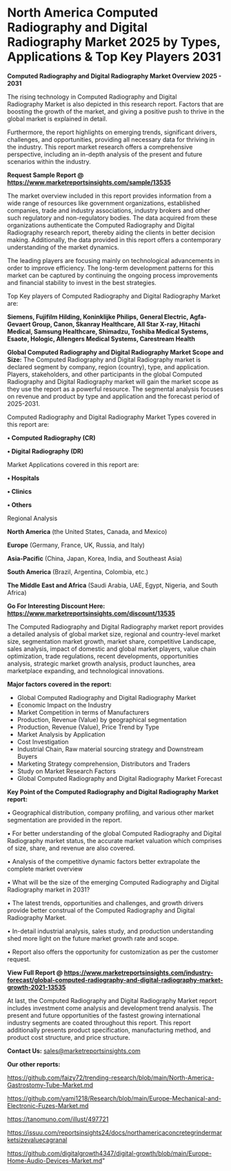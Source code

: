 # North America Computed Radiography and Digital Radiography Market 2025 by Types, Applications & Top Key Players 2031

<Strong> Computed Radiography and Digital Radiography Market Overview 2025 - 2031</strong>

The rising technology in Computed Radiography and Digital Radiography Market is also depicted in this research report. Factors that are boosting the growth of the market, and giving a positive push to thrive in the global market is explained in detail.

Furthermore, the report highlights on emerging trends, significant drivers, challenges, and opportunities, providing all necessary data for thriving in the industry. This report market research offers a comprehensive perspective, including an in-depth analysis of the present and future scenarios within the industry.

<strong>Request Sample Report @ <a href=https://www.marketreportsinsights.com/sample/13535>https://www.marketreportsinsights.com/sample/13535</a></strong>

The market overview included in this report provides information from a wide range of resources like government organizations, established companies, trade and industry associations, industry brokers and other such regulatory and non-regulatory bodies. The data acquired from these organizations authenticate the Computed Radiography and Digital Radiography research report, thereby aiding the clients in better decision making. Additionally, the data provided in this report offers a contemporary understanding of the market dynamics.

The leading players are focusing mainly on technological advancements in order to improve efficiency. The long-term development patterns for this market can be captured by continuing the ongoing process improvements and financial stability to invest in the best strategies.

Top Key players of Computed Radiography and Digital Radiography Market are:

<strong>Siemens, Fujifilm Hilding, Koninklijke Philips, General Electric, Agfa-Gevaert Group, Canon, Skanray Healthcare, All Star X-ray, Hitachi Medical, Samsung Healthcare, Shimadzu, Toshiba Medical Systems, Esaote, Hologic, Allengers Medical Systems, Carestream Health</strong>

<strong><b>Global Computed Radiography and Digital Radiography Market Scope and Size:</b></strong>
The Computed Radiography and Digital Radiography market is declared segment by company, region (country), type, and application. Players, stakeholders, and other participants in the global Computed Radiography and Digital Radiography market will gain the market scope as they use the report as a powerful resource. The segmental analysis focuses on revenue and product by type and application and the forecast period of 2025-2031.

Computed Radiography and Digital Radiography Market Types covered in this report are:

<strong>• Computed Radiography (CR)

• Digital Radiography (DR)</strong>

Market Applications covered in this report are:

<strong>• Hospitals

• Clinics

• Others</strong> 

Regional Analysis

<strong>North America</strong> (the United States, Canada, and Mexico)

<strong>Europe</strong> (Germany, France, UK, Russia, and Italy)

<strong>Asia-Pacific</strong> (China, Japan, Korea, India, and Southeast Asia)

<strong>South America</strong> (Brazil, Argentina, Colombia, etc.)

<strong>The Middle East and Africa</strong> (Saudi Arabia, UAE, Egypt, Nigeria, and South Africa)

<strong>Go For Interesting Discount Here: <a href=https://www.marketreportsinsights.com/discount/13535>https://www.marketreportsinsights.com/discount/13535</a></strong>

The Computed Radiography and Digital Radiography market report provides a detailed analysis of global market size, regional and country-level market size, segmentation market growth, market share, competitive Landscape, sales analysis, impact of domestic and global market players, value chain optimization, trade regulations, recent developments, opportunities analysis, strategic market growth analysis, product launches, area marketplace expanding, and technological innovations.

<strong><b>Major factors covered in the report:</b></strong>
<ul>
  <li>Global Computed Radiography and Digital Radiography Market </li>
  <li>Economic Impact on the Industry</li>
  <li>Market Competition in terms of Manufacturers</li>
  <li>Production, Revenue (Value) by geographical segmentation</li>
  <li>Production, Revenue (Value), Price Trend by Type</li>
  <li>Market Analysis by Application</li>
  <li>Cost Investigation</li>
  <li>Industrial Chain, Raw material sourcing strategy and Downstream Buyers</li>
  <li>Marketing Strategy comprehension, Distributors and Traders</li>
  <li>Study on Market Research Factors</li>
  <li>Global Computed Radiography and Digital Radiography Market Forecast</li>
</ul>

<strong><b>Key Point of the Computed Radiography and Digital Radiography Market report:</b></strong>

• Geographical distribution, company profiling, and various other market segmentation are provided in the report.

• For better understanding of the global Computed Radiography and Digital Radiography market status, the accurate market valuation which comprises of size, share, and revenue are also covered.

• Analysis of the competitive dynamic factors better extrapolate the complete market overview

• What will be the size of the emerging Computed Radiography and Digital Radiography market in 2031?

• The latest trends, opportunities and challenges, and growth drivers provide better construal of the Computed Radiography and Digital Radiography Market.

• In-detail industrial analysis, sales study, and production understanding shed more light on the future market growth rate and scope.

• Report also offers the opportunity for customization as per the customer request.

<strong><b>View Full Report @ <a href=https://www.marketreportsinsights.com/industry-forecast/global-computed-radiography-and-digital-radiography-market-growth-2021-13535>https://www.marketreportsinsights.com/industry-forecast/global-computed-radiography-and-digital-radiography-market-growth-2021-13535</a></b></strong>


At last, the Computed Radiography and Digital Radiography Market report includes investment come analysis and development trend analysis. The present and future opportunities of the fastest growing international industry segments are coated throughout this report. This report additionally presents product specification, manufacturing method, and product cost structure, and price structure.

<strong>Contact Us:</strong>
sales@marketreportsinsights.com

<strong>Our other reports:</strong>

<a href=https://github.com/faizy72/trending-research/blob/main/North-America-Gastrostomy-Tube-Market.md>https://github.com/faizy72/trending-research/blob/main/North-America-Gastrostomy-Tube-Market.md</a>

<a href=https://github.com/yami1218/Research/blob/main/Europe-Mechanical-and-Electronic-Fuzes-Market.md>https://github.com/yami1218/Research/blob/main/Europe-Mechanical-and-Electronic-Fuzes-Market.md</a>

<a href=https://tanomuno.com/illust/497721>https://tanomuno.com/illust/497721</a>

<a href=https://issuu.com/reportsinsights24/docs/northamericaconcretegrindermarketsizevaluecagranal>https://issuu.com/reportsinsights24/docs/northamericaconcretegrindermarketsizevaluecagranal</a>

<a href=https://github.com/digitalgrowth4347/digital-growth/blob/main/Europe-Home-Audio-Devices-Market.md>https://github.com/digitalgrowth4347/digital-growth/blob/main/Europe-Home-Audio-Devices-Market.md</a>"
